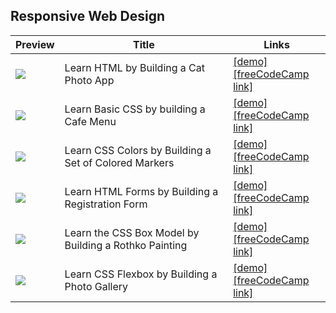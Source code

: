 ## Responsive Web Design

| Preview | Title | Links |
|---------|-------|-------|
| [![](https://img.youtube.com/vi/j3I84FR2U6Q/mqdefault.jpg)](https://youtu.be/j3I84FR2U6Q) | Learn HTML by Building a Cat Photo App | [[demo]](./cat-photo-app/) <br /> [[freeCodeCamp link]](https://www.freecodecamp.org/learn/2022/responsive-web-design/learn-html-by-building-a-cat-photo-app/) |
| [![](https://img.youtube.com/vi/9o6tG06eJMs/mqdefault.jpg)](https://youtu.be/9o6tG06eJMs) | Learn Basic CSS by building a Cafe Menu | [[demo]](./cafe-menu/)<br />[[freeCodeCamp link]](https://www.freecodecamp.org/learn/2022/responsive-web-design/learn-basic-css-by-building-a-cafe-menu/) |
| [![](https://img.youtube.com/vi/iqrHIz0nMHw/mqdefault.jpg)](https://youtu.be/iqrHIz0nMHw) | Learn CSS Colors by Building a Set of Colored Markers | [[demo]](./css-color-markers/)<br />[[freeCodeCamp link]](https://www.freecodecamp.org/learn/2022/responsive-web-design/learn-css-colors-by-building-a-set-of-colored-markers/) |
| [![](https://img.youtube.com/vi/hAsFqy1dRJM/mqdefault.jpg)](https://youtu.be/hAsFqy1dRJM) | Learn HTML Forms by Building a Registration Form | [[demo]](./registration-form/)<br />[[freeCodeCamp link]](https://www.freecodecamp.org/learn/2022/responsive-web-design/learn-html-forms-by-building-a-registration-form/) |
| [![](https://img.youtube.com/vi/KoAPQniuKP0/mqdefault.jpg)](https://youtu.be/KoAPQniuKP0) | Learn the CSS Box Model by Building a Rothko Painting | [[demo]](./rothko-painting/)<br />[[freeCodeCamp link]](https://www.freecodecamp.org/learn/2022/responsive-web-design/learn-the-css-box-model-by-building-a-rothko-painting/) |
| [![](https://img.youtube.com/vi/XRZfAuPShX0/mqdefault.jpg)](https://youtu.be/XRZfAuPShX0) | Learn CSS Flexbox by Building a Photo Gallery | [[demo]](./photo-gallery/)<br />[[freeCodeCamp link]](https://www.freecodecamp.org/learn/2022/responsive-web-design/learn-css-flexbox-by-building-a-photo-gallery/) |
